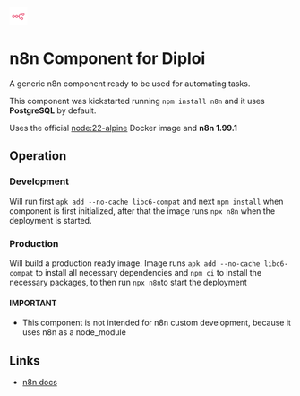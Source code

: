 <img alt="icon" src=".diploi/icon.svg" width="32">

# n8n Component for Diploi

A generic n8n component ready to be used for automating tasks.

This component was kickstarted running
`npm install n8n`
and it uses **PostgreSQL** by default.

Uses the official [node:22-alpine](https://hub.docker.com/_/node/) Docker image and **n8n 1.99.1**

## Operation

### Development

Will run first
`apk add --no-cache libc6-compat`
and next
`npm install`
when component is first initialized, after that the image runs `npx n8n` when the deployment is started.

### Production

Will build a production ready image. Image runs
`apk add --no-cache libc6-compat`
to install all necessary dependencies and
`npm ci` to install the necessary packages, to then run
`npx n8n`to start the deployment

#### IMPORTANT
- This component is not intended for n8n custom development, because it uses n8n as a node_module

## Links

- [n8n docs](https://docs.n8n.io/)